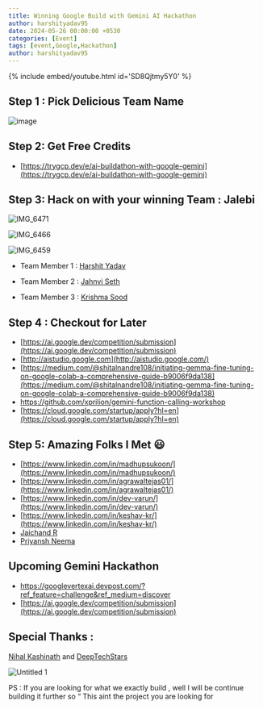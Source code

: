 ```yaml
---
title: Winning Google Build with Gemini AI Hackathon
author: harshityadav95
date: 2024-05-26 00:00:00 +0530
categories: [Event]
tags: [event,Google,Hackathon]
author: harshityadav95
---
```


{% include embed/youtube.html id='SD8Qjtmy5Y0' %}

## Step 1 : Pick Delicious Team Name

![image](https://github.com/harshityadav95/harshityadav95.github.io/assets/14792490/863a2fc2-de6b-4a42-bbf5-345fe4a05d66)

## Step 2: Get Free Credits

- [https://trygcp.dev/e/ai-buildathon-with-google-gemini](https://trygcp.dev/e/ai-buildathon-with-google-gemini)

## Step 3: Hack on with your winning Team : Jalebi

![IMG_6471](https://github.com/harshityadav95/harshityadav95.github.io/assets/14792490/ee611c4f-6e48-47c2-a982-e33458f60f0b)

![IMG_6466](https://github.com/harshityadav95/harshityadav95.github.io/assets/14792490/5e86dfb1-0bef-439a-b386-6d70f71dd5b4)

![IMG_6459](https://github.com/harshityadav95/harshityadav95.github.io/assets/14792490/6e861add-83aa-4e47-80e2-d2feb5b38cfe)

- Team Member 1 : [Harshit Yadav](https://www.linkedin.com/in/harshityadav95/)

- Team Member 2 : [Jahnvi Seth](https://www.linkedin.com/in/jahnvi-seth/)

- Team Member 3 : [Krishma Sood](https://www.linkedin.com/in/krishmasood/)

## Step 4 : Checkout for Later

- [https://ai.google.dev/competition/submission](https://ai.google.dev/competition/submission)
- [http://aistudio.google.com](http://aistudio.google.com/)
- [https://medium.com/@shitalnandre108/initiating-gemma-fine-tuning-on-google-colab-a-comprehensive-guide-b9006f9da138](https://medium.com/@shitalnandre108/initiating-gemma-fine-tuning-on-google-colab-a-comprehensive-guide-b9006f9da138)
- https://github.com/xprilion/gemini-function-calling-workshop
- [https://cloud.google.com/startup/apply?hl=en](https://cloud.google.com/startup/apply?hl=en)

## Step 5: Amazing Folks I Met 😃

- [https://www.linkedin.com/in/madhupsukoon/](https://www.linkedin.com/in/madhupsukoon/)
- [https://www.linkedin.com/in/agrawaltejas01/](https://www.linkedin.com/in/agrawaltejas01/)
- [https://www.linkedin.com/in/dev-varun/](https://www.linkedin.com/in/dev-varun/)
- [https://www.linkedin.com/in/keshav-kr/](https://www.linkedin.com/in/keshav-kr/)
- [Jaichand R](https://www.linkedin.com/in/jaichand-r-759280146/)
- [Priyansh Neema](https://www.linkedin.com/in/priyansh-neema-3899a0175/)

## Upcoming Gemini Hackathon

- https://googlevertexai.devpost.com/?ref_feature=challenge&ref_medium=discover
- [https://ai.google.dev/competition/submission](https://ai.google.dev/competition/submission)

## Special Thanks :

[Nihal Kashinath](https://www.linkedin.com/in/nihalkashinath/)  and [DeepTechStars](https://deeptechstars.com/)

![Untitled 1](https://github.com/harshityadav95/harshityadav95.github.io/assets/14792490/c98fc6bf-e5f3-41e6-9085-e95259263010)

PS : If you are looking for what we exactly build , well I will be continue building it further so “ This aint the project you are looking for
